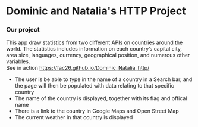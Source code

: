 # Dominic and Natalia's HTTP Project


### Our project
This app draw statistics from two different APIs on countries around the world. The statistics includes information on each country’s capital city, area size, languages, currency, geographical position, and numerous other variables.<br>
See in action https://fac26.github.io/Dominic_Natalia_http/

- The user is be able to type in the name of a country in a Search bar, and the page will then be populated with data relating to that specific country
- The name of the country is displayed, together with its flag and offical name
- There is a link to the country in Google Maps and Open Street Map
- The current weather in that country is displayed

